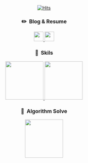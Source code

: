 <div align="center">

  [![Hits](https://hits.seeyoufarm.com/api/count/incr/badge.svg?url=https%3A%2F%2Fgithub.com%2Fdduneon&count_bg=%2379C83D&title_bg=%23555555&icon=&icon_color=%23E7E7E7&title=hits&edge_flat=false)](https://hits.seeyoufarm.com)
  <br>

### ✏️ &nbsp;Blog & Resume

<a href="https://blog.dduneon.me">
    <img height="30em" src="https://img.shields.io/badge/Tistory-000000?style=for-the-badge&logo=Tistory&logoColor=white">
</a>

<a href="https://blog.dduneon.me">
    <img height="30em" src="https://img.shields.io/badge/Notion-9999FF?style=for-the-badge&logo=Notion&logoColor=white"> 
</a>

### 🔨 &nbsp;Skils
<a href="https://github.com/dduneon">
  <img height="120em" src="https://github-readme-stats-eight-theta.vercel.app/api?username=dduneon&show_icons=true&theme=algolia&include_all_commits=true&count_private=true"/>
  <img height="120em" src="https://github-readme-stats-eight-theta.vercel.app/api/top-langs/?username=dduneon&layout=compact&langs_count=8&theme=algolia"/>
</a>

<br>



  
### 🥇 &nbsp;Algorithm Solve

<a href="https://solved.ac/xpe12/">
  <img height="120em" src="http://mazassumnida.wtf/api/v2/generate_badge?boj=xpe12"/>
</a>

<br>

</div>
